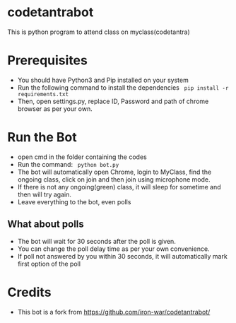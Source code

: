 # codetantrabot
This is python program to attend class on myclass(codetantra)

# Prerequisites
- You should have Python3 and Pip installed on your system
- Run the following command to install the dependencies
 ` pip install -r requirements.txt`
- Then, open settings.py, replace ID, Password and path of chrome browser as per your own.

# Run the Bot
- open cmd in the folder containing the codes
- Run the command:
` python bot.py`
- The bot will automatically open Chrome, login to MyClass, find the ongoing class, click on join and then join using microphone mode.
- If there is not any ongoing(green) class, it will sleep for sometime and then will try again. 
- Leave everything to the bot, even polls

## What about polls
- The bot will wait for 30 seconds after the poll is given.
- You can change the poll delay time as per your own convenience.
- If poll not answered by you within 30 seconds, it will automatically mark first option of the poll

# Credits
- This bot is a fork from https://github.com/iron-war/codetantrabot/
